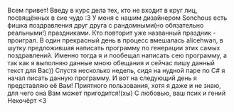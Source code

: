 Всем привет! Введу в курс дела тех, кто не входит в круг лиц, посвящённых в сие чудо :3 У меня с нашим дизайнером Sonchous есть фишка поздравления друг друга с рандомными(но обязательно реальными!) праздниками. Кто повторит уже названный праздник - проиграл. В один прекрасный день в процесс вмешалась alicehwan, в шутку предложившая написать программу по генерации этих самых поздравлений. Именно тогда я и пообещал написать сею программу, а так как я выполняю данные мною обещания и сейчас пишу данный текст для Вас)) Спустя несколько недель, сидя на нудной паре по C# я начал писать данную программу. И вот на следующий день я представляю её Вам! Приятного пользования, хотя я даже и не знаю, для чего она Вам может пригодится!(хы) 
С любовью, ваш псих и гений Некочёрт <3
